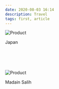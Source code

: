 ```yaml
---
date: 2020-08-03 16:14
description: Travel
tags: first, article
---
```

![Product](/Images/18.png)

Japan<br/> 
<br/>
<br/>
<br/>
<br/>

![Product](/Images/19.png)

Madain Salih<br/> 
<br/>
<br/>
<br/>
<br/>
